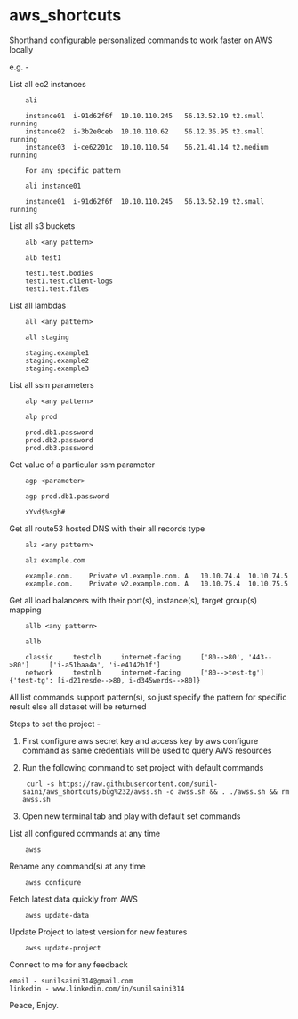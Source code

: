 # aws_shortcuts
Shorthand configurable personalized commands to work faster on AWS locally

e.g. - 

List all ec2 instances

        ali
        
        instance01	i-91d62f6f	10.10.110.245	56.13.52.19	t2.small	running
        instance02	i-3b2e0ceb	10.10.110.62	56.12.36.95	t2.small	running
        instance03	i-ce62201c	10.10.110.54	56.21.41.14	t2.medium	running
        
        For any specific pattern
        
        ali instance01
        
        instance01	i-91d62f6f	10.10.110.245	56.13.52.19	t2.small	running
        
        
List all s3 buckets
        
        alb <any pattern>
        
        alb test1
        
        test1.test.bodies
        test1.test.client-logs
        test1.test.files
        
List all lambdas

        all <any pattern>
        
        all staging
        
        staging.example1
        staging.example2
        staging.example3
        
List all ssm parameters

        alp <any pattern>
        
        alp prod
        
        prod.db1.password
        prod.db2.password
        prod.db3.password
        
Get value of a particular ssm parameter

        agp <parameter>
        
        agp prod.db1.password
        
        xYvd$%sgh#
        
Get all route53 hosted DNS with their all records type

        alz <any pattern>
        
        alz example.com
        
        example.com.	Private	v1.example.com.	A	10.10.74.4	10.10.74.5
        example.com.	Private	v2.example.com.	A	10.10.75.4	10.10.75.5
    
Get all load balancers with their port(s), instance(s), target group(s) mapping

        allb <any pattern>
        
        allb 
        
        classic     testclb     internet-facing     ['80-->80', '443-->80']     ['i-a51baa4a', 'i-e4142b1f']
        network     testnlb     internet-facing     ['80-->test-tg']    {'test-tg': [i-d21resde-->80, i-d345werds-->80]}
        
All list commands support pattern(s), so just specify the pattern for specific result else all dataset will be returned

Steps to set the project - 
        
1. First configure aws secret key and access key by aws configure command as same credentials will be used to query AWS resources

2. Run the following command to set project with default commands

        curl -s https://raw.githubusercontent.com/sunil-saini/aws_shortcuts/bug%232/awss.sh -o awss.sh && . ./awss.sh && rm awss.sh
    
3. Open new terminal tab and play with default set commands


List all configured commands at any time
        
        awss 

Rename any command(s) at any time

        awss configure

Fetch latest data quickly from AWS

        awss update-data
        
Update Project to latest version for new features

        awss update-project        

Connect to me for any feedback

    email - sunilsaini314@gmail.com
    linkedin - www.linkedin.com/in/sunilsaini314
    
Peace, Enjoy.
